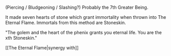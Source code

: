 (Piercing / Bludgeoning / Slashing?) Probably the 7th Greater Being.

It made seven hearts of stone which grant immortality when thrown into The Eternal Flame. Immortals from this method are Stoneskin.

"The golem and the heart of the phenix grants you eternal life. You are the xth Stoneskin."

[[The Eternal Flame|synergy with]]